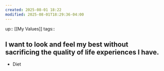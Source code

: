 ```yaml
---
created: 2025-08-01 18:22
modified: 2025-08-01T18:29:36-04:00
---
```

up:: [[My Values]]
tags::
## I want to look and feel my best without sacrificing the quality of life experiences I have.

<!--
Define the behaviors that align with this value. These actions will guide you back, when you fall off track. Be sure to include the “why” behind each. -->
- Diet 


<!--Other insights -->
